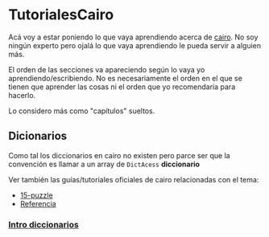 # TutorialesCairo

Acá voy a estar poniendo lo que vaya aprendiendo acerca de [cairo](https://www.cairo-lang.org/).
No soy ningún experto pero ojalá lo que vaya aprendiendo le pueda servir a alguien más. 

El orden de las secciones va apareciendo según lo vaya yo aprendiendo/escribiendo. No es 
necesariamente el orden en el que se tienen que aprender las cosas ni el orden que yo recomendaría para hacerlo. 

Lo considero más como "capítulos" sueltos.



## Dicionarios

Como tal los diccionarios en cairo no existen pero parce ser que la convención es llamar a un 
array de `DictAcess` **diccionario**

Ver también las guías/tutoriales oficiales de cairo relacionadas con el tema: 
- [15-puzzle](https://www.cairo-lang.org/docs/hello_cairo/dict.html)
- [Referencia](https://www.cairo-lang.org/docs/reference/common_library.html#dict)

### [Intro diccionarios](https://github.com/cocoliso53/TutorialesCairo/blob/main/Diccionarios/Intro.md)
